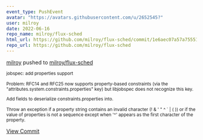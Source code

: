 ```yaml
---
event_type: PushEvent
avatar: "https://avatars.githubusercontent.com/u/2652545?"
user: milroy
date: 2022-06-16
repo_name: milroy/flux-sched
html_url: https://github.com/milroy/flux-sched/commit/1e6aec07a57a75551ef18e3b2bb6fcadc3acc257
repo_url: https://github.com/milroy/flux-sched
---
```


<a href='https://github.com/milroy' target='_blank'>milroy</a> pushed to <a href='https://github.com/milroy/flux-sched' target='_blank'>milroy/flux-sched</a>

<small>jobspec: add properties support

Problem: RFC14 and RFC25 now supports property-based constraints (via
the "attributes.system.constraints.properties" key) but libjobspec does
not recognize this key.

Add fields to deserialize constraints.properties into.

Throw an exception if a property string contains an invalid character
(! & ' " ^ ` | ( )) or if the value of properties is not a sequence
except when '^' appears as the first character of the property.</small>

<a href='https://github.com/milroy/flux-sched/commit/1e6aec07a57a75551ef18e3b2bb6fcadc3acc257' target='_blank'>View Commit</a>